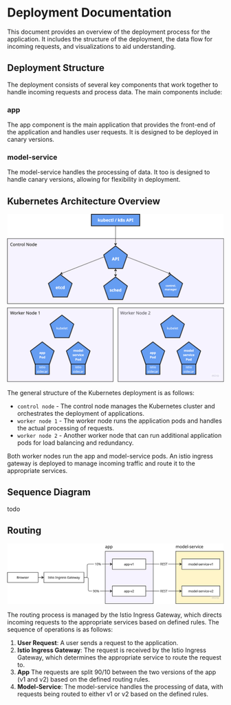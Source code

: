 # Deployment Documentation
This document provides an overview of the deployment process for the application. 
It includes the structure of the deployment, the data flow for incoming requests, and visualizations to aid understanding.

## Deployment Structure
The deployment consists of several key components that work together to handle incoming requests and process data. The main components include:

### app
The app component is the main application that provides the front-end of the application and handles user requests. It is designed to be deployed in canary versions.

### model-service
The model-service handles the processing of data. It too is designed to handle canary versions, allowing for flexibility in deployment.

## Kubernetes Architecture Overview

![Kubernetes Architecture Overview](./images/kubernetes-architecture.png)

The general structure of the Kubernetes deployment is as follows:

- `control node` - The control node manages the Kubernetes cluster and orchestrates the deployment of applications.
- `worker node 1` - The worker node runs the application pods and handles the actual processing of requests.
- `worker node 2` - Another worker node that can run additional application pods for load balancing and redundancy.

Both worker nodes run the app and model-service pods. An istio ingress gateway is deployed to manage incoming traffic and route it to the appropriate services.

## Sequence Diagram

todo

## Routing
![Routing](images/routing.png)

The routing process is managed by the Istio Ingress Gateway, which directs incoming requests to the appropriate services based on defined rules. The sequence of operations is as follows:
1. **User Request**: A user sends a request to the application.
2. **Istio Ingress Gateway**: The request is received by the Istio Ingress Gateway, which determines the appropriate service to route the request to.
3. **App** The requests are split 90/10 between the two versions of the app (v1 and v2) based on the defined routing rules.
4. **Model-Service**: The model-service handles the processing of data, with requests being routed to either v1 or v2 based on the defined rules.

